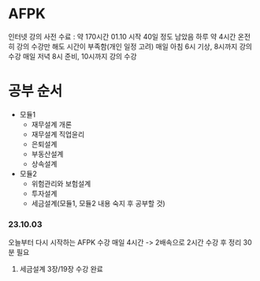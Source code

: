 # AFPK

인터넷 강의 사전 수료 : 약 170시간
01.10 시작 40일 정도 남았음
하루 약 4시간 온전히 강의 수강만 해도 시간이 부족함(개인 일정 고려)
매일 아침 6시 기상, 8시까지 강의 수강
매일 저녁 8시 준비, 10시까지 강의 수강

# 공부 순서

- 모듈1
  - 재무설계 개론
  - 재무설계 직업윤리
  - 은퇴설계
  - 부동산설계
  - 상속설계
- 모듈2
  - 위험관리와 보험설계
  - 투자설계
  - 세금설계(모듈1, 모듈2 내용 숙지 후 공부할 것)

### 23.10.03

오늘부터 다시 시작하는 AFPK 수강
매일 4시간 -> 2배속으로 2시간 수강 후 정리 30분 필요

1. 세금설계 3장/19장 수강 완료
